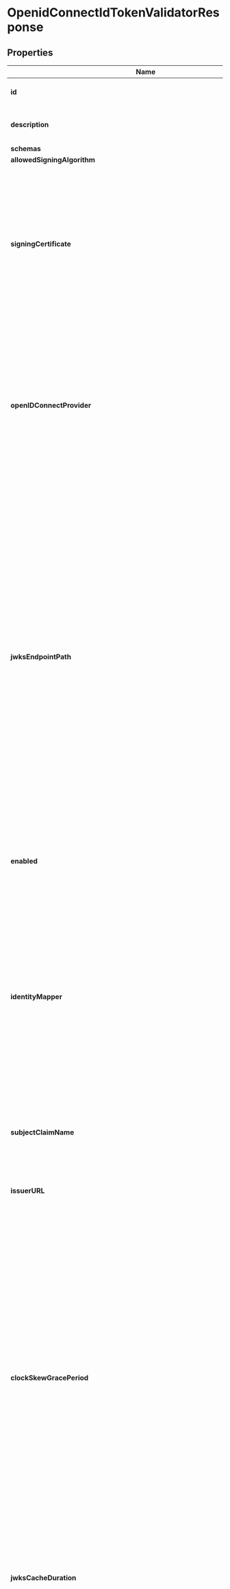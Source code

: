 

# OpenidConnectIdTokenValidatorResponse


## Properties

| Name | Type | Description | Notes |
|------------ | ------------- | ------------- | -------------|
|**id** | **String** | Name of the ID Token Validator |  |
|**description** | **String** | A description for this ID Token Validator |  [optional] |
|**schemas** | **List&lt;EnumopenidConnectIdTokenValidatorSchemaUrn&gt;** |  |  |
|**allowedSigningAlgorithm** | **List&lt;EnumidTokenValidatorAllowedSigningAlgorithmProp&gt;** |  |  |
|**signingCertificate** | **List&lt;String&gt;** | Specifies the locally stored certificates that may be used to validate the signature of an incoming ID token. This property may be specified if a JWKS endpoint should not be used to retrieve public signing keys. |  [optional] |
|**openIDConnectProvider** | **String** | Specifies the OpenID Connect provider that issues ID tokens handled by this OpenID Connect ID Token Validator. This property is used in conjunction with the jwks-endpoint-path property. |  [optional] |
|**jwksEndpointPath** | **String** | The relative path to the JWKS endpoint from which to retrieve one or more public signing keys that may be used to validate the signature of an incoming ID token. This path is relative to the base_url property defined for the validator&#39;s OpenID Connect provider. If jwks-endpoint-path is specified, the OpenID Connect ID Token Validator will not consult locally stored certificates for validating token signatures. |  [optional] |
|**enabled** | **Boolean** | Indicates whether this ID Token Validator is enabled for use in the Directory Server. |  |
|**identityMapper** | **String** | Specifies the name of the Identity Mapper that should be used to correlate an ID token subject value to a user entry. The claim name from which to obtain the subject (i.e. the currently logged-in user) may be configured using the subject-claim-name property. |  |
|**subjectClaimName** | **String** | The name of the token claim that contains the subject; i.e., the authenticated user. |  [optional] |
|**issuerURL** | **String** | Specifies the OpenID Connect provider&#39;s issuer URL. |  |
|**clockSkewGracePeriod** | **String** | Specifies the amount of clock skew that is tolerated by the ID Token Validator when evaluating whether a token is within its valid time interval. The duration specified by this parameter will be subtracted from the token&#39;s not-before (nbf) time and added to the token&#39;s expiration (exp) time, if present, to allow for any time difference between the local server&#39;s clock and the token issuer&#39;s clock. |  [optional] |
|**jwksCacheDuration** | **String** | How often the ID Token Validator should refresh its cache of JWKS token signing keys. |  [optional] |
|**evaluationOrderIndex** | **Integer** | When multiple ID Token Validators are defined for a single Directory Server, this property determines the order in which the ID Token Validators are consulted. Values of this property must be unique among all ID Token Validators defined within Directory Server but not necessarily contiguous. ID Token Validators with lower values will be evaluated first to determine if they are able to validate the ID token. |  |
|**meta** | [**MetaMeta**](MetaMeta.md) |  |  [optional] |
|**urnColonPingidentityColonSchemasColonConfigurationColonMessagesColon20** | [**MetaUrnPingidentitySchemasConfigurationMessages20**](MetaUrnPingidentitySchemasConfigurationMessages20.md) |  |  [optional] |



